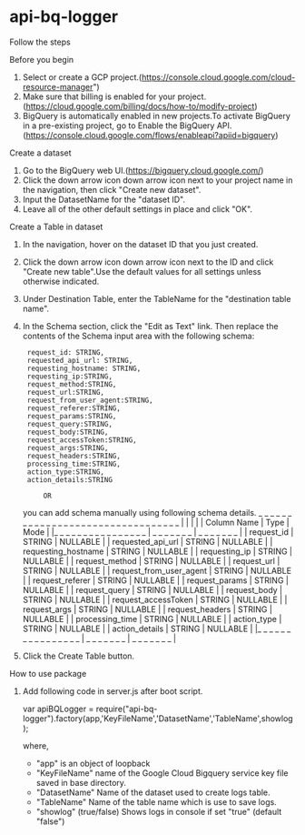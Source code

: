 # api-bq-logger

Follow the steps

Before you begin

1) Select or create a GCP project.(https://console.cloud.google.com/cloud-resource-manager")
2) Make sure that billing is enabled for your project.(https://cloud.google.com/billing/docs/how-to/modify-project)
3) BigQuery is automatically enabled in new projects.To activate BigQuery in a pre-existing project, go to Enable the BigQuery API.(https://console.cloud.google.com/flows/enableapi?apiid=bigquery)

Create a dataset

1) Go to the BigQuery web UI.(https://bigquery.cloud.google.com/)
2) Click the down arrow icon down arrow icon next to your project name in the navigation, then click "Create new dataset".
3) Input the DatasetName for the "dataset ID".
4) Leave all of the other default settings in place and click "OK".

Create a Table in dataset

1) In the navigation, hover on the dataset ID that you just created.
2) Click the down arrow icon down arrow icon next to the ID and click "Create new table".Use the default values for all settings unless otherwise indicated.
3) Under Destination Table, enter the TableName for the "destination table name".
4) In the Schema section, click the "Edit as Text" link. Then replace the contents of the Schema input area with the following schema:

        request_id: STRING,
        requested_api_url: STRING,
        requesting_hostname: STRING,
        requesting_ip:STRING,
        request_method:STRING,
        request_url:STRING,
        request_from_user_agent:STRING,
        request_referer:STRING,
        request_params:STRING,
        request_query:STRING,
        request_body:STRING,
        request_accessToken:STRING,
        request_args:STRING,
        request_headers:STRING,
        processing_time:STRING,
        action_type:STRING,
        action_details:STRING

            OR 
    you can add schema manually using following schema details.
        _ _ _ _ _ _ _ _ _ _ _ _ _ _ _ _ _ _ _ _ _ _ _ _ _ _ _ _ _ _ _ _ _
       |                                |               |               |
       |    Column Name                 |   Type        |   Mode        |
       |_ _ _ _ _ _ _ _ _ _ _ _ _ _ _ _ | _ _ _ _ _ _ _ | _ _ _ _ _ _ _ |
       |    request_id                  |   STRING      |   NULLABLE    |
       |    requested_api_url           |   STRING      |   NULLABLE    |
       |    requesting_hostname         |   STRING      |   NULLABLE    |
       |    requesting_ip		|   STRING      |   NULLABLE    |
       |    request_method		|   STRING      |   NULLABLE    |
       |    request_url                 |   STRING      |   NULLABLE    |
       |    request_from_user_agent	|   STRING      |   NULLABLE    |
       |    request_referer             |   STRING      |   NULLABLE    |
       |    request_params		|   STRING      |   NULLABLE    |
       |    request_query		|   STRING      |   NULLABLE    |
       |    request_body		|   STRING      |   NULLABLE    |
       |    request_accessToken         |   STRING      |   NULLABLE    |
       |    request_args		|   STRING      |   NULLABLE    |
       |    request_headers		|   STRING      |   NULLABLE    |
       |    processing_time		|   STRING      |   NULLABLE    |
       |    action_type                 |   STRING      |   NULLABLE    |
       |    action_details		|   STRING      |   NULLABLE    |
       |_ _ _ _ _ _ _ _ _ _ _ _ _ _ _ _ | _ _ _ _ _ _ _ | _ _ _ _ _ _ _ |

5) Click the Create Table button.

How to use package

1) Add following code in server.js after boot script.

    var apiBQLogger = require("api-bq-logger").factory(app,'KeyFileName','DatasetName','TableName',showlog);

    where,
    * "app" is an object of loopback
    * "KeyFileName" name of the Google Cloud Bigquery service key file saved in base directory.
    * "DatasetName" Name of the dataset used to create logs table.
    * "TableName" Name of the table name which is use to save logs.
    * "showlog" (true/false) Shows logs in console if set "true" (default "false")

